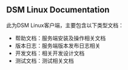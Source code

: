 ## DSM Linux Documentation

此为DSM Linux客户端，主要包含以下类型文档：

* 帮助文档：服务端安装及操作相关文档
* 版本日志：服务端版本发布日志相关
* 开发文档：相关开发设计文档
* 测试文档：测试相关文档